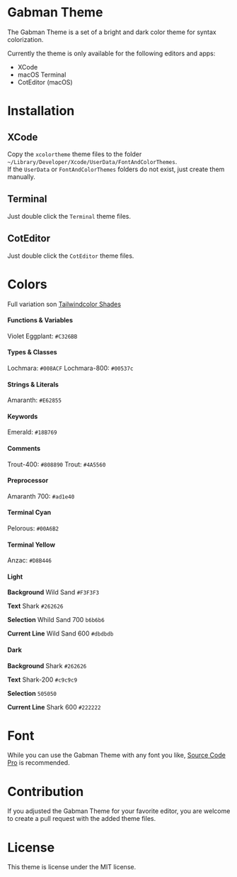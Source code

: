# Gabman Theme
The Gabman Theme is a set of a bright and dark color theme for syntax colorization.

Currently the theme is only available for the following editors and apps:
* XCode 
* macOS Terminal
* CotEditor (macOS)

# Installation

## XCode

Copy the `xcolortheme` theme files to the folder `~/Library/Developer/Xcode/UserData/FontAndColorThemes`.  
If the `UserData` or `FontAndColorThemes` folders do not exist, just create them manually.

## Terminal

Just double click the `Terminal` theme files.

## CotEditor

Just double click the `CotEditor` theme files.


# Colors
Full variation son [Tailwindcolor Shades](https://javisperez.github.io/tailwindcolorshades/?shark=262626&wild-sand=F3F3F3&anzac=D8B446&amaranth=E62855&pelorous=00A6B2&emerald=18B769&trout=4A5560&lochmara=008ACF&violet-eggplant=C326BB)

#### Functions & Variables
Violet Eggplant:  	`#C326BB`

#### Types & Classes
Lochmara: 			`#008ACF`
Lochmara-800: 		`#00537c`

#### Strings & Literals
Amaranth: 			`#E62855`

#### Keywords
Emerald: 			`#18B769`

#### Comments
Trout-400:			`#808890`
Trout: 				`#4A5560`

#### Preprocessor
Amaranth 700: 		`#ad1e40`

#### Terminal Cyan
Pelorous: 			`#00A6B2`

#### Terminal Yellow
Anzac: 				`#D8B446`


#### Light 
**Background**
Wild Sand			`#F3F3F3`

**Text**
Shark 				`#262626`

**Selection**
Whild Sand 700 		`b6b6b6`

**Current Line**
Wild Sand 600 		`#dbdbdb`


#### Dark 
**Background**
Shark				`#262626`

**Text**
Shark-200 			`#c9c9c9`

**Selection**
`505050`

**Current Line**
Shark 600 			`#222222`

# Font
While you can use the Gabman Theme with any font you like, [Source Code Pro](https://github.com/adobe-fonts/source-code-pro) is recommended.

# Contribution
If you adjusted the Gabman Theme for your favorite editor, you are welcome to create a pull request with the added theme files.

# License
This theme is license under the MIT license.
